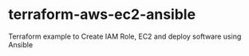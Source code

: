 # terraform-aws-ec2-ansible
Terraform example to Create IAM Role, EC2 and deploy software using Ansible

